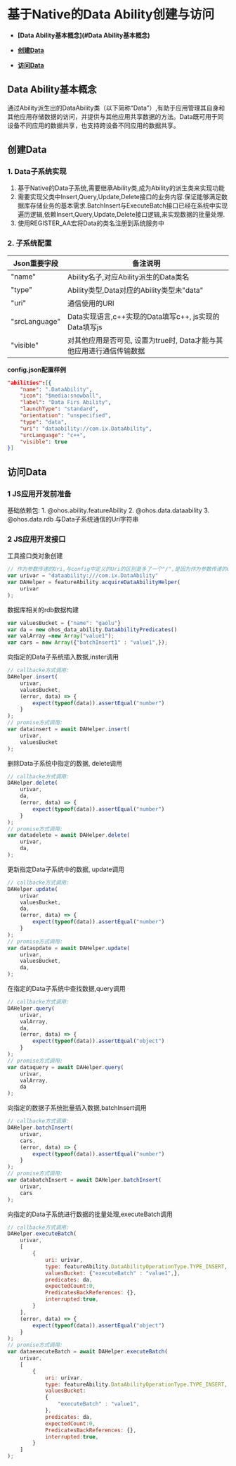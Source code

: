 # 基于Native的Data Ability创建与访问

-   **[Data Ability基本概念](#Data Ability基本概念)**  

-   **[创建Data](#创建Data)**  

-   **[访问Data](#访问Data)**  

## Data Ability基本概念
通过Ability派生出的DataAbility类（以下简称“Data”）,有助于应用管理其自身和其他应用存储数据的访问，并提供与其他应用共享数据的方法。Data既可用于同设备不同应用的数据共享，也支持跨设备不同应用的数据共享。

## 创建Data
### 1. Data子系统实现
1. 基于Native的Data子系统,需要继承Ability类,成为Ability的派生类来实现功能
2. 需要实现父类中Insert,Query,Update,Delete接口的业务内容.保证能够满足数据库存储业务的基本需求.BatchInsert与ExecuteBatch接口已经在系统中实现遍历逻辑,依赖Insert,Query,Update,Delete接口逻辑,来实现数据的批量处理.
3. 使用REGISTER_AA宏将Data的类名注册到系统服务中


### 2. 子系统配置

| Json重要字段  | 备注说明                                                     |
| ------------- | ------------------------------------------------------------ |
| "name"        | Ability名子,对应Ability派生的Data类名                        |
| "type"        | Ability类型,Data对应的Ability类型未"data"                    |
| "uri"         | 通信使用的URI                                                |
| "srcLanguage" | Data实现语言,c++实现的Data填写c++, js实现的Data填写js        |
| "visible"     | 对其他应用是否可见, 设置为true时, Data才能与其他应用进行通信传输数据 |

**config.json配置样例**

```json
"abilities":[{
    "name": ".DataAbility",
    "icon": "$media:snowball",
    "label": "Data Firs Ability",
    "launchType": "standard",
    "orientation": "unspecified",
    "type": "data",
    "uri": "dataability://com.ix.DataAbility",
    "srcLanguage": "c++",
    "visible": true
}]
```

## 访问Data
### 1 JS应用开发前准备
基础依赖包:
    1. @ohos.ability.featureAbility
    2. @ohos.data.dataability
    3. @ohos.data.rdb
与Data子系统通信的Uri字符串

### 2 JS应用开发接口
工具接口类对象创建
```js
// 作为参数传递的Uri,与config中定义的Uri的区别是多了一个"/",是因为作为参数传递的uri中,在第二个与第三个"/"中间,存在一个DeviceID的参数
var urivar = "dataability:///com.ix.DataAbility"
var DAHelper = featureAbility.acquireDataAbilityHelper(
    urivar
);
```
数据库相关的rdb数据构建
```js
var valuesBucket = {"name": "gaolu"}
var da = new ohos_data_ability.DataAbilityPredicates()
var valArray =new Array("value1");
var cars = new Array({"batchInsert1" : "value1",});
```
向指定的Data子系统插入数据,inster调用
```js
// callbacke方式调用:
DAHelper.insert(
    urivar,
    valuesBucket,
    (error, data) => {
        expect(typeof(data)).assertEqual("number")
    }
);
// promise方式调用:
var datainsert = await DAHelper.insert(
    urivar,
    valuesBucket
);
```
删除Data子系统中指定的数据, delete调用
```js
// callbacke方式调用:
DAHelper.delete(
    urivar,
    da,
    (error, data) => {
        expect(typeof(data)).assertEqual("number")
    }
);
// promise方式调用:
var datadelete = await DAHelper.delete(
    urivar,
    da,
);
```
更新指定Data子系统中的数据, update调用
```js
// callbacke方式调用:
DAHelper.update(
    urivar
    valuesBucket,
    da,
    (error, data) => {
        expect(typeof(data)).assertEqual("number")
    }
);
// promise方式调用:
var dataupdate = await DAHelper.update(
    urivar,
    valuesBucket,
    da,
);
```
在指定的Data子系统中查找数据,query调用
```js
// callbacke方式调用:
DAHelper.query(
    urivar,
    valArray,
    da,
    (error, data) => {
        expect(typeof(data)).assertEqual("object")
    }
);
// promise方式调用:
var dataquery = await DAHelper.query(
    urivar,
    valArray,
    da
);
```
向指定的数据子系统批量插入数据,batchInsert调用
```js
// callbacke方式调用:
DAHelper.batchInsert(
    urivar,
    cars,
    (error, data) => {
        expect(typeof(data)).assertEqual("number")
    }
);
// promise方式调用:
var databatchInsert = await DAHelper.batchInsert(
    urivar,
    cars
);
```
向指定的Data子系统进行数据的批量处理,executeBatch调用
```js
// callbacke方式调用:
DAHelper.executeBatch(
    urivar,
    [
        {
            uri: urivar,
            type: featureAbility.DataAbilityOperationType.TYPE_INSERT,
            valuesBucket: {"executeBatch" : "value1",},
            predicates: da,
            expectedCount:0,
            PredicatesBackReferences: {},
            interrupted:true,
        }
    ],
    (error, data) => {
        expect(typeof(data)).assertEqual("object")
    }
);
// promise方式调用:
var dataexecuteBatch = await DAHelper.executeBatch(
    urivar,
    [
        {
            uri: urivar,
            type: featureAbility.DataAbilityOperationType.TYPE_INSERT,
            valuesBucket:
            {
                "executeBatch" : "value1",
            },
            predicates: da,
            expectedCount:0,
            PredicatesBackReferences: {},
            interrupted:true,
        }
    ]
);
```

